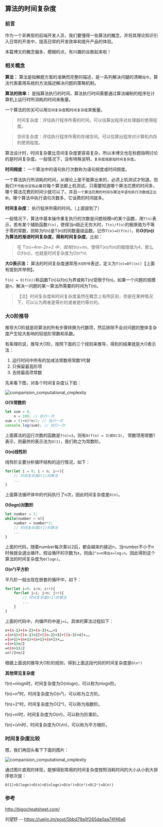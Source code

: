 ## 算法的时间复杂度

### 前言

作为一个非典型的前端开发人员，我们要懂得一些算法的概念，并将其理论知识引入日常的开发中，提高日常的开发效率和提升产品的体验。

本篇博文的概念偏多，模糊的点，有兴趣的谷歌起来啦！

### 相关概念

**算法：** 算法是指解题方案的准确而完整的描述，是一系列解决问腿的清晰`指令`，算法代表着用系统的方法描述解决问题的策略机制。

**算法的效率：** 是指算法执行的时间，算法执行时间需要通过算法编制的程序在计算机上运行时所消耗的时间来衡量。

一个算法的优劣可以用`空间复杂度`和`时间复杂度`来衡量。

> 时间复杂度：评估执行程序所需的时间。可以估算出程序对处理器的使用程度。

> 空间复杂度：评估执行程序所需的存储空间。可以估算出程序对计算机内存的使用程度。

算法设计时，时间复杂要比空间复杂度更容易复杂，所以本博文也在标题指明讨论的是时间复杂度。一般情况下，没有特殊说明，`复杂度就是指时间复杂度`。

**时间频度：** 一个算法中的语句执行次数称为语句频度或时间频度。

一个算法执行所消耗的时间，从理论上是不能算出来的，必须上机测试才知道。但我们`不可能也没有必要`对每个算法都上机测试，只需要知道哪个算法花费的时间多，哪个算法花费的时间少就可以了。并且`一个算法花费的时间与算法中语句执行次数成正比例`，哪个算法中执行语句次数多，它话费的时间就多。

**时间复杂度：** 执行程序所需的时间。（上面提到了）

一般情况下，算法中基本操作重复执行的次数是问题规模n的某个函数，用`T(n)`表示，若有某个辅助函数`f(n)`，使得当n趋近无穷大时，`T(n)/f(n)`的极限值为不等于零的常数，则称为f(n)是T(n)的同数量级函数。记作`T(n)=O(f(n))`，称**O(f(n))**为算法的渐进时间复杂度，简称**时间复杂度**。比如：

> 在 T(n)=4n*n-2n+2 中，就有f(n)=n*n，使得T(n)/f(n)的极限值为4，那么O(f(n))，也就是时间复杂度为O(n*n)

**大O表示法：** 算法的时间复杂度通常用`大O符号`表述，定义为`T(n)=Of((n))`【上面有提到并举例】。

`T(n) = O(f(n))`称函数T(n)以f(n)为界或称T(n)受限于f(n)。如果一个问题的规模是n，解决一问题的某一算法所需要的时间为T(n)。

> 【注】时间复杂度和时间复杂度虽然在概念上有所区别，但是在某种情况下，可以认为两者是等价的或者是约等价的。


### 大O阶推导

推导大O阶就是将算法的所有步骤转换为代数项，然后排除不会对问题的整体复杂度产生较大影响的较低阶常数和系数。

有条理的说，推导大O阶，按照下面的三个规则来推导，得到的结果就是大O表示法：

1. 运行时间中所有的加减法常数用常数1代替
2. 只保留最高阶项
3. 去除最高项常数

先来看下图，对各个时间复杂度认下脸：

![comparision_computational_cmplexity](https://user-images.githubusercontent.com/22773901/50737890-c7a49080-1208-11e9-84e1-95d456d7ce14.png)

**O(1)常数阶**

```javascript
let sum = 0,
    n = 100; // 执行一次
sum = (1+n)*n/2; // 执行一次
console.log(sum); // 执行一次 
```

上面算法的运行次数的函数是`f(n)=3`，则有`O(f(n) = 3)即O(3)`， 常数项用常数1表示，则最终的表示法为`O(1)`，我们称之为常数阶。

**O(n)线性阶**

线性阶主要分析循环结构的运行情况，如下：

```javascript
for(let i = 0; i < n; i++){
    // 时间复杂度O(1)的算法
    ...
}
```

上面算法循环体中的代码执行了n次，因此时间复杂度是`O(n)`。

**O(logn)对数阶**

```javascript
let number = 1;
while(number < n){
    number = number*2;
    // 时间复杂度O(1)的算法
    ...
}
```

上面的代码，随着number每次乘以2后，都会越来约接近n，当number不小于n时候就会退出循环。假设循环的次数为x，则由`2^x=n得出x=log₂n`，因此得到这个算法的时间复杂度为`O(logn)`。

**O(n²)平方阶**

平凡阶一般出现在嵌套的循环中，如下：

```javascript
for(let i=0; i<n; i++){
    for(let j=i; j<n; j++){
        // 时间复杂度O(1)的算法
        ...
    }
}
```


上面的代码中，内循环的中是`j=i`。具体的算法过程如下：

```bash
n+(n-1)+(n-2)+(n-3)+……+1
=(n+1)+[(n-1)+2]+[(n-2)+3]+[(n-3)+4]+……
=(n+1)+(n+1)+(n+1)+(n+1)+……
=(n+1)n/2
=n(n+1)/2
=n²/2+n/2
```

根据上面说的推导大O阶的规则，得到上面这段代码的时间复杂度是`O(n²)`

**其他常见复杂度**

f(n)=nlogn时，时间复杂度为O(nlogn)，可以称为nlogn阶。

f(n)=n³时，时间复杂度为O(n³)，可以称为立方阶。

f(n)=2ⁿ时，时间复杂度为O(2ⁿ)，可以称为指数阶。

f(n)=n!时，时间复杂度为O(n!)，可以称为阶乘阶。

f(n)=(√n时，时间复杂度为O(√n)，可以称为平方根阶。

### 时间复杂度比较

嗯，我们再回头看下下面的图片：

![comparision_computational_cmplexity](https://user-images.githubusercontent.com/22773901/50737890-c7a49080-1208-11e9-84e1-95d456d7ce14.png)


通过图片直观的体现，能够得到常用的时间复杂度按照消耗时间的大小从小到大排序依次是：

`O(1)<O(logn)<O(n)<O(nlogn)<O(n²)<O(n³)<O(2ⁿ)<O(n!)`

### 参考

http://bigocheatsheet.com/

刘望舒 -- https://juejin.im/post/5bbd79a0f265da0aa74f46a6
